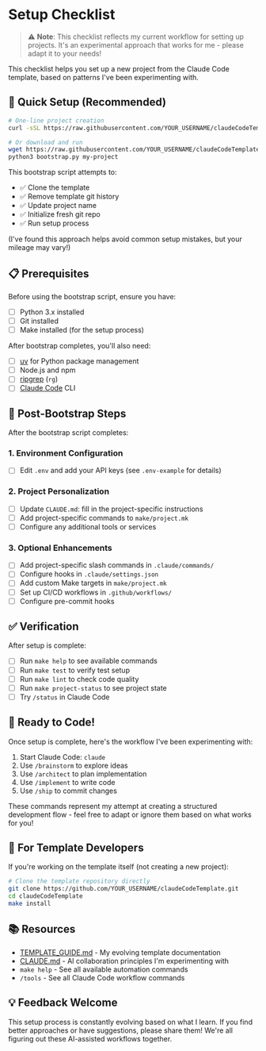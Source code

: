 # Setup Checklist

> ⚠️ **Note**: This checklist reflects my current workflow for setting up projects. It's an experimental approach that works for me - please adapt it to your needs!

This checklist helps you set up a new project from the Claude Code template, based on patterns I've been experimenting with.

## 🚀 Quick Setup (Recommended)

```bash
# One-line project creation
curl -sSL https://raw.githubusercontent.com/YOUR_USERNAME/claudeCodeTemplate/main/bootstrap.py | python3 - my-project

# Or download and run
wget https://raw.githubusercontent.com/YOUR_USERNAME/claudeCodeTemplate/main/bootstrap.py
python3 bootstrap.py my-project
```

This bootstrap script attempts to:
- ✅ Clone the template
- ✅ Remove template git history
- ✅ Update project name
- ✅ Initialize fresh git repo
- ✅ Run setup process

(I've found this approach helps avoid common setup mistakes, but your mileage may vary!)

## 📋 Prerequisites

Before using the bootstrap script, ensure you have:
- [ ] Python 3.x installed
- [ ] Git installed
- [ ] Make installed (for the setup process)

After bootstrap completes, you'll also need:
- [ ] [uv](https://github.com/astral-sh/uv) for Python package management
- [ ] Node.js and npm
- [ ] [ripgrep](https://github.com/BurntSushi/ripgrep) (`rg`)
- [ ] [Claude Code](https://claude.ai/code) CLI

## 🔄 Post-Bootstrap Steps

After the bootstrap script completes:

### 1. Environment Configuration
- [ ] Edit `.env` and add your API keys (see `.env-example` for details)

### 2. Project Personalization
- [ ] Update `CLAUDE.md`: fill in the project-specific instructions
- [ ] Add project-specific commands to `make/project.mk`
- [ ] Configure any additional tools or services

### 3. Optional Enhancements
- [ ] Add project-specific slash commands in `.claude/commands/`
- [ ] Configure hooks in `.claude/settings.json`
- [ ] Add custom Make targets in `make/project.mk`
- [ ] Set up CI/CD workflows in `.github/workflows/`
- [ ] Configure pre-commit hooks

## ✅ Verification

After setup is complete:
- [ ] Run `make help` to see available commands
- [ ] Run `make test` to verify test setup
- [ ] Run `make lint` to check code quality
- [ ] Run `make project-status` to see project state
- [ ] Try `/status` in Claude Code

## 🎯 Ready to Code!

Once setup is complete, here's the workflow I've been experimenting with:
1. Start Claude Code: `claude`
2. Use `/brainstorm` to explore ideas
3. Use `/architect` to plan implementation
4. Use `/implement` to write code
5. Use `/ship` to commit changes

These commands represent my attempt at creating a structured development flow - feel free to adapt or ignore them based on what works for you!

## 🔧 For Template Developers

If you're working on the template itself (not creating a new project):

```bash
# Clone the template repository directly
git clone https://github.com/YOUR_USERNAME/claudeCodeTemplate.git
cd claudeCodeTemplate
make install
```

## 📚 Resources

- [TEMPLATE_GUIDE.md](TEMPLATE_GUIDE.md) - My evolving template documentation
- [CLAUDE.md](CLAUDE.md) - AI collaboration principles I'm experimenting with
- `make help` - See all available automation commands
- `/tools` - See all Claude Code workflow commands

## 💡 Feedback Welcome

This setup process is constantly evolving based on what I learn. If you find better approaches or have suggestions, please share them! We're all figuring out these AI-assisted workflows together.
